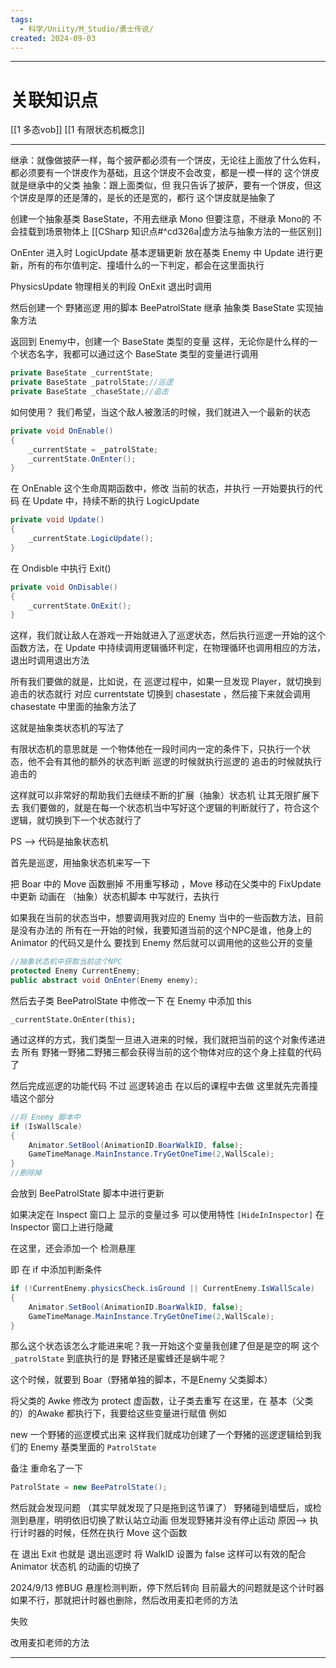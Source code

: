 ```yaml
---
tags:
  - 科学/Uniity/M_Studio/勇士传说/
created: 2024-09-03
---
```


---
# 关联知识点

[[1 多态vob]] [[1 有限状态机概念]]

---

继承：就像做披萨一样，每个披萨都必须有一个饼皮，无论往上面放了什么佐料，都必须要有一个饼皮作为基础，且这个饼皮不会改变，都是一模一样的
这个饼皮就是继承中的父类
抽象：跟上面类似，但 我只告诉了披萨，要有一个饼皮，但这个饼皮是厚的还是薄的，是长的还是宽的，都行
这个饼皮就是抽象了


创建一个抽象基类 BaseState，不用去继承 Mono
但要注意，不继承 Mono的 不会挂载到场景物体上
[[CSharp 知识点#^cd326a|虚方法与抽象方法的一些区别]]

OnEnter  进入时
LogicUpdate 基本逻辑更新
放在基类 Enemy 中 Update 进行更新，所有的布尔值判定、撞墙什么的一下判定，都会在这里面执行

PhysicsUpdate 物理相关的判段
OnExit 退出时调用

然后创建一个 野猪巡逻 用的脚本 BeePatrolState
继承 抽象类 BaseState
实现抽象方法

返回到 Enemy中，创建一个 BaseState 类型的变量
这样，无论你是什么样的一个状态名字，我都可以通过这个 BaseState 类型的变量进行调用
```C#
private BaseState _currentState;  
private BaseState _patrolState;//巡逻  
private BaseState _chaseState;//追击
```
如何使用？
我们希望，当这个敌人被激活的时候，我们就进入一个最新的状态 
```C#
private void OnEnable()  
{  
    _currentState = _patrolState;  
    _currentState.OnEnter();  
}
```
在 OnEnable 这个生命周期函数中，修改 当前的状态，并执行 一开始要执行的代码
在 Update 中，持续不断的执行 LogicUpdate 
```C#
private void Update()  
{  
    _currentState.LogicUpdate();  
}
```
在 Ondisble 中执行 Exit()
```C#
private void OnDisable()  
{  
    _currentState.OnExit();  
}
```
这样，我们就让敌人在游戏一开始就进入了巡逻状态，然后执行巡逻一开始的这个函数方法，在 Update 中持续调用逻辑循环判定，在物理循环也调用相应的方法，退出时调用退出方法

所有我们要做的就是，比如说，在 巡逻过程中，如果一旦发现 Player，就切换到追击的状态就行
对应 currentstate 切换到 chasestate ，然后接下来就会调用 chasestate 中里面的抽象方法了

这就是抽象类状态机的写法了

有限状态机的意思就是 
一个物体他在一段时间内一定的条件下，只执行一个状态，他不会有其他的额外的状态判断
巡逻的时候就执行巡逻的
追击的时候就执行追击的


这样就可以非常好的帮助我们去继续不断的扩展（抽象）状态机
让其无限扩展下去
我们要做的，就是在每一个状态机当中写好这个逻辑的判断就行了，符合这个逻辑，就切换到下一个状态就行了

PS ——> 代码是抽象状态机

首先是巡逻，用抽象状态机来写一下

把 Boar 中的 Move 函数删掉
不用重写移动 ，Move 移动在父类中的 FixUpdate 中更新
动画在 （抽象）状态机脚本 中写就行，去执行

如果我在当前的状态当中，想要调用我对应的 Enemy 当中的一些函数方法，目前是没有办法的
所有在一开始的时候，我要知道当前的这个NPC是谁，他身上的 Animator 的代码又是什么
要找到 Enemy 然后就可以调用他的这些公开的变量

```C#
//抽象状态机中获取当前这个NPC
protected Enemy CurrentEnemy;  
public abstract void OnEnter(Enemy enemy);
```

然后去子类 BeePatrolState 中修改一下
在 Enemy 中添加 this

`_currentState.OnEnter(this);`

通过这样的方式，我们类型一旦进入进来的时候，我们就把当前的这个对象传递进去
所有 野猪一野猪二野猪三都会获得当前的这个物体对应的这个身上挂载的代码了

然后完成巡逻的功能代码
不过 巡逻转追击 在以后的课程中去做
这里就先完善撞墙这个部分

```C#
//将 Enemy 脚本中
if (IsWallScale)  
{  
    Animator.SetBool(AnimationID.BoarWalkID, false);  
    GameTimeManage.MainInstance.TryGetOneTime(2,WallScale);  
}
//删除掉
```
会放到 BeePatrolState 脚本中进行更新

如果决定在 Inspect 窗口上 显示的变量过多
可以使用特性 `[HideInInspector]` 在 Inspector 窗口上进行隐藏

在这里，还会添加一个 检测悬崖

即 在 if 中添加判断条件
```C#
if (!CurrentEnemy.physicsCheck.isGround || CurrentEnemy.IsWallScale)  
{  
    Animator.SetBool(AnimationID.BoarWalkID, false);  
    GameTimeManage.MainInstance.TryGetOneTime(2,WallScale);  
}
```

那么这个状态该怎么才能进来呢？我一开始这个变量我创建了但是是空的啊
这个 `_patrolState`  到底执行的是 野猪还是蜜蜂还是蜗牛呢？

这个时候，就要到 Boar（野猪单独的脚本，不是Enemy 父类脚本）

将父类的 Awke 修改为 protect 虚函数，让子类去重写
在这里，在 基本（父类的）的Awake 都执行下，我要给这些变量进行赋值
例如

new 一个野猪的巡逻模式出来
这样我们就成功创建了一个野猪的巡逻逻辑给到我们的 Enemy 基类里面的 `PatrolState`


备注 重命名了一下
```C#
PatrolState = new BeePatrolState();
```

然后就会发现问题
（其实早就发现了只是拖到这节课了）
野猪碰到墙壁后，或检测到悬崖，明明依旧切换了默认站立动画
但发现野猪并没有停止运动
原因——> 执行计时器的时候，任然在执行 Move 这个函数


在 退出 Exit 也就是 退出巡逻时
将 WalkID 设置为 false 这样可以有效的配合 Animator 状态机 的动画的切换了

2024/9/13
修BUG 悬崖检测判断，停下然后转向
目前最大的问题就是这个计时器
如果不行，那就把计时器也删除，然后改用麦扣老师的方法

失败

改用麦扣老师的方法







---
